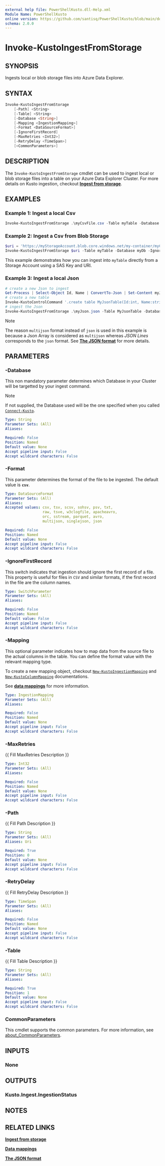 ```yaml
---
external help file: PowerShellKusto.dll-Help.xml
Module Name: PowerShellKusto
online version: https://github.com/santisq/PowerShellKusto/blob/main/docs/en-US/Invoke-KustoIngestFromStorage.md
schema: 2.0.0
---
```


# Invoke-KustoIngestFromStorage

## SYNOPSIS

Ingests local or blob storage files into Azure Data Explorer.

## SYNTAX

```powershell
Invoke-KustoIngestFromStorage
    [-Path] <String>
    [-Table] <String>
    [-Database <String>]
    [-Mapping <IngestionMapping>]
    [-Format <DataSourceFormat>]
    [-IgnoreFirstRecord]
    [-MaxRetries <Int32>]
    [-RetryDelay <TimeSpan>]
    [<CommonParameters>]
```

## DESCRIPTION

The `Invoke-KustoIngestFromStorage` cmdlet can be used to ingest local or blob storage files into a table
on your Azure Data Explorer Cluster. For more details on Kusto ingestion, checkout
[__Ingest from storage__](https://learn.microsoft.com/en-us/kusto/management/data-ingestion/ingest-from-storage?view=microsoft-fabric).

## EXAMPLES

### Example 1: Ingest a local Csv

```powershell
Invoke-KustoIngestFromStorage .\myCsvFile.csv -Table myTable -Database myDb -IgnoreFirstRecord
```

### Example 2: Ingest a Csv from Blob Storage

```powershell
$uri = 'https://myStorageAccount.blob.core.windows.net/my-container/myCsvFile.csv?sp=.....'
Invoke-KustoIngestFromStorage $uri -Table myTable -Database myDb -IgnoreFirstRecord
```

This example demonstrates how you can ingest into `myTable` directly from a Storage Account
using a SAS Key and URI.

### Example 3: Ingest a local Json

```powershell
# create a new Json to ingest
Get-Process | Select-Object Id, Name | ConvertTo-Json | Set-Content myJson.json
# create a new table
Invoke-KustoControlCommand '.create table MyJsonTable(Id:int, Name:string)' -Database myDb
# ingest the Json
Invoke-KustoIngestFromStorage .\myJson.json -Table MyJsonTable -Database myDb -Format multijson
```

> [!NOTE]
>
> The reason `multijson` format instead of `json` is used in this example is because a Json Array is considered as
> `multijson` whereas _JSON Lines_ corresponds to the `json` format. See [__The JSON format__](https://learn.microsoft.com/en-us/azure/data-explorer/ingest-json-formats?tabs=kusto-query-language#the-json-format) for more details.

## PARAMETERS

### -Database

This non mandatory parameter determines which Database in your Cluster will be targetted by your ingest command.

> [!NOTE]
>
> If not supplied, the Database used will be the one specified when you called [`Connect-Kusto`](Connect-Kusto.md).

```yaml
Type: String
Parameter Sets: (All)
Aliases:

Required: False
Position: Named
Default value: None
Accept pipeline input: False
Accept wildcard characters: False
```

### -Format

This parameter determines the format of the file to be ingested. The default value is __`csv`__.

```yaml
Type: DataSourceFormat
Parameter Sets: (All)
Aliases:
Accepted values: csv, tsv, scsv, sohsv, psv, txt,
                 raw, tsve, w3clogfile, apacheavro,
                 orc, sstream, parquet, avro,
                 multijson, singlejson, json

Required: False
Position: Named
Default value: None
Accept pipeline input: False
Accept wildcard characters: False
```

### -IgnoreFirstRecord

This switch indicates that ingestion should ignore the first record of a file.
This property is useful for files in `CSV` and similar formats,
if the first record in the file are the column names.

```yaml
Type: SwitchParameter
Parameter Sets: (All)
Aliases:

Required: False
Position: Named
Default value: False
Accept pipeline input: False
Accept wildcard characters: False
```

### -Mapping

This optional parameter indicates how to map data from the source file to the actual columns in the table.
You can define the format value with the relevant mapping type.

To create a new mapping object, checkout [`New-KustoIngestionMapping`](New-KustoIngestionMapping.md) and [`New-KustoColumnMapping`](New-KustoColumnMapping.md) documentations.

See [__data mappings__](https://learn.microsoft.com/en-us/kusto/management/mappings?view=microsoft-fabric) for more information.

```yaml
Type: IngestionMapping
Parameter Sets: (All)
Aliases:

Required: False
Position: Named
Default value: None
Accept pipeline input: False
Accept wildcard characters: False
```

### -MaxRetries

{{ Fill MaxRetries Description }}

```yaml
Type: Int32
Parameter Sets: (All)
Aliases:

Required: False
Position: Named
Default value: None
Accept pipeline input: False
Accept wildcard characters: False
```

### -Path

{{ Fill Path Description }}

```yaml
Type: String
Parameter Sets: (All)
Aliases: Uri

Required: True
Position: 0
Default value: None
Accept pipeline input: False
Accept wildcard characters: False
```

### -RetryDelay

{{ Fill RetryDelay Description }}

```yaml
Type: TimeSpan
Parameter Sets: (All)
Aliases:

Required: False
Position: Named
Default value: None
Accept pipeline input: False
Accept wildcard characters: False
```

### -Table

{{ Fill Table Description }}

```yaml
Type: String
Parameter Sets: (All)
Aliases:

Required: True
Position: 1
Default value: None
Accept pipeline input: False
Accept wildcard characters: False
```

### CommonParameters

This cmdlet supports the common parameters.
For more information, see [about_CommonParameters](http://go.microsoft.com/fwlink/?LinkID=113216).

## INPUTS

### None

## OUTPUTS

### Kusto.Ingest.IngestionStatus

## NOTES

## RELATED LINKS

[__Ingest from storage__](https://learn.microsoft.com/en-us/kusto/management/data-ingestion/ingest-from-storage?view=microsoft-fabric)

[__Data mappings__](https://learn.microsoft.com/en-us/kusto/management/mappings?view=microsoft-fabric)

[__The JSON format__](https://learn.microsoft.com/en-us/azure/data-explorer/ingest-json-formats?tabs=kusto-query-language#the-json-format)
